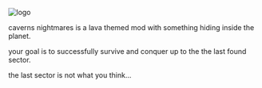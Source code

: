 ![logo](https://github.com/New-guys5634/lava-campgian/assets/34f54d0/d48c678c83972698d508c0998cb8e67ccc33b22f)

caverns nightmares is a lava themed mod with something hiding inside the planet.

your goal is to successfully survive and conquer up to the the last found sector.

the last sector is not what you think...
